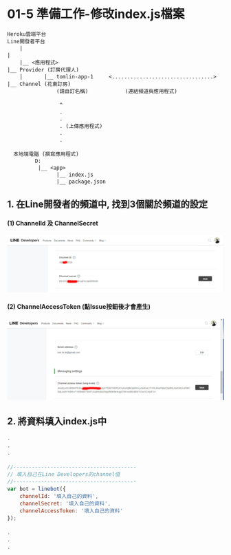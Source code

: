 # 01-5 準備工作-修改index.js檔案



```
Heroku雲端平台                                                      Line開發者平台
    |                                                                    |
    |__ <應用程式>                                                        |__ Provider (訂房代理人)
    |       |__ tomlin-app-1     <.................................>            |__ Channel (花東訂房)       
                (請自訂名稱)            (連結頻道與應用程式)                               

                 ^                
                 .
                 .
                 . (上傳應用程式)
                 .
                 .
      
  本地端電腦 (撰寫應用程式)
         D:
          |__ <app>
                |__ index.js
                |__ package.json
```



## 1. 在Line開發者的頻道中, 找到3個關於頻道的設定

#### (1) ChannelId 及 ChannelSecret
![GitHub Logo](/imgs/A1-6-1.jpg)

#### (2) ChannelAccessToken (點Issue按鈕後才會產生)
![GitHub Logo](/imgs/A1-6-2.jpg)

## 2. 將資料填入index.js中
``` js
.
.
.

//----------------------------------------
// 填入自己在Line Developers的channel值
//----------------------------------------
var bot = linebot({
    channelId: '填入自己的資料',
    channelSecret: '填入自己的資料',
    channelAccessToken: '填入自己的資料'
});

.
.
.
```
